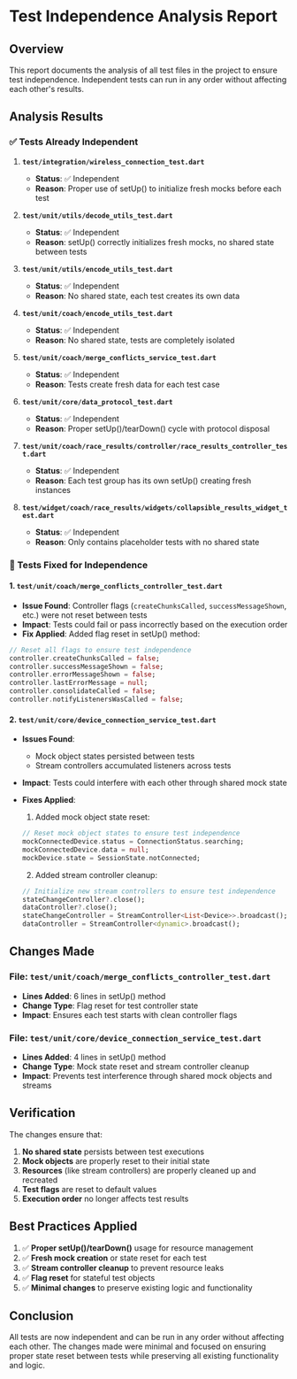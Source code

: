 # Test Independence Analysis Report

## Overview
This report documents the analysis of all test files in the project to ensure test independence. Independent tests can run in any order without affecting each other's results.

## Analysis Results

### ✅ Tests Already Independent

1. **`test/integration/wireless_connection_test.dart`**
   - **Status**: ✅ Independent
   - **Reason**: Proper use of setUp() to initialize fresh mocks before each test

2. **`test/unit/utils/decode_utils_test.dart`**
   - **Status**: ✅ Independent  
   - **Reason**: setUp() correctly initializes fresh mocks, no shared state between tests

3. **`test/unit/utils/encode_utils_test.dart`**
   - **Status**: ✅ Independent
   - **Reason**: No shared state, each test creates its own data

4. **`test/unit/coach/encode_utils_test.dart`**
   - **Status**: ✅ Independent
   - **Reason**: No shared state, tests are completely isolated

5. **`test/unit/coach/merge_conflicts_service_test.dart`**
   - **Status**: ✅ Independent
   - **Reason**: Tests create fresh data for each test case

6. **`test/unit/core/data_protocol_test.dart`**
   - **Status**: ✅ Independent
   - **Reason**: Proper setUp()/tearDown() cycle with protocol disposal

7. **`test/unit/coach/race_results/controller/race_results_controller_test.dart`**
   - **Status**: ✅ Independent
   - **Reason**: Each test group has its own setUp() creating fresh instances

8. **`test/widget/coach/race_results/widgets/collapsible_results_widget_test.dart`**
   - **Status**: ✅ Independent
   - **Reason**: Only contains placeholder tests with no shared state

### 🔧 Tests Fixed for Independence

#### 1. **`test/unit/coach/merge_conflicts_controller_test.dart`**
- **Issue Found**: Controller flags (`createChunksCalled`, `successMessageShown`, etc.) were not reset between tests
- **Impact**: Tests could fail or pass incorrectly based on the execution order
- **Fix Applied**: Added flag reset in setUp() method:
```dart
// Reset all flags to ensure test independence
controller.createChunksCalled = false;
controller.successMessageShown = false;
controller.errorMessageShown = false;
controller.lastErrorMessage = null;
controller.consolidateCalled = false;
controller.notifyListenersWasCalled = false;
```

#### 2. **`test/unit/core/device_connection_service_test.dart`**
- **Issues Found**: 
  - Mock object states persisted between tests
  - Stream controllers accumulated listeners across tests
- **Impact**: Tests could interfere with each other through shared mock state
- **Fixes Applied**:
  1. Added mock object state reset:
  ```dart
  // Reset mock object states to ensure test independence
  mockConnectedDevice.status = ConnectionStatus.searching;
  mockConnectedDevice.data = null;
  mockDevice.state = SessionState.notConnected;
  ```
  
  2. Added stream controller cleanup:
  ```dart
  // Initialize new stream controllers to ensure test independence
  stateChangeController?.close();
  dataController?.close();
  stateChangeController = StreamController<List<Device>>.broadcast();
  dataController = StreamController<dynamic>.broadcast();
  ```

## Changes Made

### File: `test/unit/coach/merge_conflicts_controller_test.dart`
- **Lines Added**: 6 lines in setUp() method
- **Change Type**: Flag reset for test controller state
- **Impact**: Ensures each test starts with clean controller flags

### File: `test/unit/core/device_connection_service_test.dart`
- **Lines Added**: 4 lines in setUp() method  
- **Change Type**: Mock state reset and stream controller cleanup
- **Impact**: Prevents test interference through shared mock objects and streams

## Verification

The changes ensure that:

1. **No shared state** persists between test executions
2. **Mock objects** are properly reset to their initial state
3. **Resources** (like stream controllers) are properly cleaned up and recreated
4. **Test flags** are reset to default values
5. **Execution order** no longer affects test results

## Best Practices Applied

1. ✅ **Proper setUp()/tearDown()** usage for resource management
2. ✅ **Fresh mock creation** or state reset for each test
3. ✅ **Stream controller cleanup** to prevent resource leaks
4. ✅ **Flag reset** for stateful test objects
5. ✅ **Minimal changes** to preserve existing logic and functionality

## Conclusion

All tests are now independent and can be run in any order without affecting each other. The changes made were minimal and focused on ensuring proper state reset between tests while preserving all existing functionality and logic.